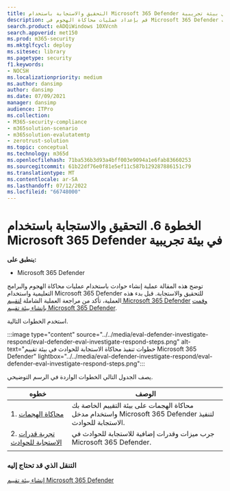 ```yaml
---
title: التحقيق والاستجابة باستخدام Microsoft 365 Defender في بيئة تجريبية
description: قم بإعداد عمليات محاكاة الهجوم في Microsoft 365 Defender التجربة أو بيئة الاختبار لتجربة حل الأمان المصمم لتعليم المستخدمين حماية الأجهزة والهوية والبيانات والتطبيقات.
search.product: eADQiWindows 10XVcnh
search.appverid: met150
ms.prod: m365-security
ms.mktglfcycl: deploy
ms.sitesec: library
ms.pagetype: security
f1.keywords:
- NOCSH
ms.localizationpriority: medium
ms.author: dansimp
author: dansimp
ms.date: 07/09/2021
manager: dansimp
audience: ITPro
ms.collection:
- M365-security-compliance
- m365solution-scenario
- m365solution-evalutatemtp
- zerotrust-solution
ms.topic: conceptual
ms.technology: m365d
ms.openlocfilehash: 71ba536b3d93a4bff003e9094a1e6fab83660253
ms.sourcegitcommit: 61b22df76e0f81e5ef11c587b129287886151c79
ms.translationtype: MT
ms.contentlocale: ar-SA
ms.lasthandoff: 07/12/2022
ms.locfileid: "66748000"
---
```

# <a name="step-6-investigate-and-respond-using-microsoft-365-defender-in-a-pilot-environment"></a>الخطوة 6. التحقيق والاستجابة باستخدام Microsoft 365 Defender في بيئة تجريبية

**ينطبق على:**
- Microsoft 365 Defender

توضح هذه المقالة عملية إنشاء حوادث باستخدام عمليات محاكاة الهجوم والبرامج التعليمية واستخدام Microsoft 365 Defender للتحقيق والاستجابة. قبل بدء هذه العملية، تأكد من مراجعة العملية الشاملة [لتقييم Microsoft 365 Defender](eval-overview.md) [وقمت بإنشاء بيئة تقييم Microsoft 365 Defender](eval-create-eval-environment.md).

استخدم الخطوات التالية.

:::image type="content" source="../../media/eval-defender-investigate-respond/eval-defender-eval-investigate-respond-steps.png" alt-text="خطوات تنفيذ محاكاة الاستجابة للحوادث في بيئة تقييم Microsoft 365 Defender" lightbox="../../media/eval-defender-investigate-respond/eval-defender-eval-investigate-respond-steps.png":::

يصف الجدول التالي الخطوات الواردة في الرسم التوضيحي.

|خطوه  |الوصف  |
|---------|---------|
| 1. [محاكاة الهجمات](eval-defender-investigate-respond-simulate-attack.md)     |   محاكاة الهجمات على بيئة التقييم الخاصة بك واستخدام مدخل Microsoft 365 Defender لتنفيذ الاستجابة للحوادث.      |
| 2. [تجربة قدرات الاستجابة للحوادث ](eval-defender-investigate-respond-additional.md)    |    جرب ميزات وقدرات إضافية للاستجابة للحوادث في Microsoft 365 Defender.     |
|||

### <a name="navigation-you-may-need"></a>التنقل الذي قد تحتاج إليه

[إنشاء بيئة تقييم Microsoft 365 Defender](eval-create-eval-environment.md)
